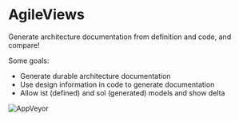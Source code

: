 # AgileViews
Generate architecture documentation from definition and code, and compare!

Some goals:
* Generate durable architecture documentation
* Use design information in code to generate documentation
* Allow ist (defined) and sol (generated) models and show delta



![AppVeyor](https://img.shields.io/appveyor/ci/tomstaijen/agileviews.svg)
